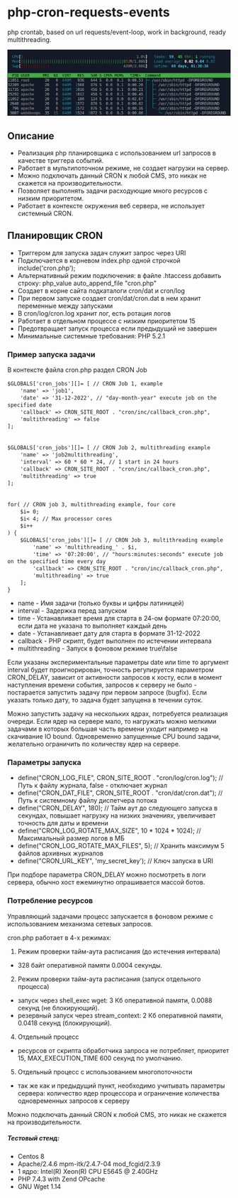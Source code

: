 # php-cron-requests-events
php crontab, based on url requests/event-loop, work in background, ready multithreading.

![php-cron-requests-events](https://raw.githubusercontent.com/commeta/php-cron-requests-events/master/cron.png "php-cron-requests-events")

## Описание
- Реализация php планировщика с использованием url запросов в качестве триггера событий. 
- Работает в мультипоточном режиме, не создает нагрузки на сервер.
- Можно подключать данный CRON к любой CMS, это никак не скажется на производительности.
- Позволяет выполнять задачи расходующие много ресурсов с низким приоритетом. 
- Работает в контексте окружения веб сервера, не использует системный CRON.

## Планировщик CRON
- Триггером для запуска задач служит запрос через URI
- Подключается в корневом index.php одной строчкой include('cron.php');
- Альтернативный режим подключения: в файле .htaccess добавить строку: php_value auto_append_file "cron.php"
- Создает в корне сайта подкаталоги cron/dat и cron/log
- При первом запуске создает cron/dat/cron.dat в нем хранит переменные между запусками
- В cron/log/cron.log хранит лог, есть ротация логов
- Работает в отдельном процессе с низким приоритетом 15
- Предотвращает запуск процесса если предыдущий не завершен
- Минимальные системные требования: PHP 5.2.1

### Пример запуска задачи
В контексте файла cron.php раздел CRON Job
```
$GLOBALS['cron_jobs'][]= [ // CRON Job 1, example
	'name' => 'job1',
	'date' => '31-12-2022', // "day-month-year" execute job on the specified date
	'callback' => CRON_SITE_ROOT . "cron/inc/callback_cron.php",
	'multithreading' => false
];


$GLOBALS['cron_jobs'][]= [ // CRON Job 2, multithreading example
	'name' => 'job2multithreading',
	'interval' => 60 * 60 * 24, // 1 start in 24 hours
	'callback' => CRON_SITE_ROOT . "cron/inc/callback_cron.php",
	'multithreading' => true
];


for( // CRON job 3, multithreading example, four core
	$i= 0;
	$i< 4; // Max processor cores
	$i++	
) {
	$GLOBALS['cron_jobs'][]= [ // CRON Job 3, multithreading example
		'name' => 'multithreading_' . $i,
		'time' => '07:20:00', // "hours:minutes:seconds" execute job on the specified time every day
		'callback' => CRON_SITE_ROOT . "cron/inc/callback_cron.php",
		'multithreading' => true
	];
}

```
- name - Имя задачи (только буквы и цифры латиницей)
- interval - Задержка перед запуском
- time - Устанавливает время для старта в 24-ом формате 07:20:00, если дата не указана то выполняет каждый день
- date - Устанавливает дату для старта в формате 31-12-2022
- callback - PHP скрипт, будет выполнен по истечении интервала
- multithreading - Запуск в фоновом режиме true\false

Если указаны экспериментальные параметры date или time то аргумент interval будет проигнорирован, точность регулируется параметром CRON_DELAY, зависит от активности запросов к хосту, если в момент наступления времени события, запросов к серверу не было - постарается запустить задачу при первом запросе (bugfix). Если указать только дату, то задача будет запущена в течении суток.

Можно запустить задачу на нескольких ядрах, потребуется реализация очереди. Если ядер на сервере мало, то нагружать можно мелкими задачами в которых большая часть времени уходит например на скачивание IO bound. Одновременно запущенные CPU bound задачи, желательно ограничить по количеству ядер на сервере.

### Параметры запуска
- define("CRON_LOG_FILE", CRON_SITE_ROOT . "cron/log/cron.log"); // Путь к файлу журнала, false - отключает журнал
- define("CRON_DAT_FILE", CRON_SITE_ROOT . "cron/dat/cron.dat"); // Путь к системному файлу диспетчера потока
- define("CRON_DELAY", 180); // Тайм аут до следующего запуска в секундах, повышает нагрузку на низких значениях, увеличивает точность для даты и времени 
- define("CRON_LOG_ROTATE_MAX_SIZE", 10 * 1024 * 1024); // Максимальный размер логов в МБ
- define("CRON_LOG_ROTATE_MAX_FILES", 5); // Хранить максимум 5 файлов архивных журналов
- define("CRON_URL_KEY", 'my_secret_key'); // Ключ запуска в URI

При подборе параметра CRON_DELAY можно посмотреть в логи сервера, обычно хост ежеминутно опрашивается массой ботов.

### Потребление ресурсов
Управляющий задачами процесс запускается в фоновом режиме с использованием механизма сетевых запросов. 

cron.php работает в 4-х режимах:
1. Режим проверки тайм-аута расписания (до истечения интервала) 
- 328 байт оперативной памяти 0.0004 секунды.
2. Режим проверки тайм-аута расписания (запуск отдельного процесса) 
- запуск через shell_exec wget: 3 Кб оперативной памяти, 0.0088 секунд (не блокирующий).
- резервный запуск через stream_context: 2 Кб оперативной памяти, 0.0418 секунд (блокирующий).
4. Отдельный процесс 
- ресурсов от скрипта обработчика запроса не потребляет, приоритет 15, MAX_EXECUTION_TIME 600 секунд по умолчанию.
5. Отдельный процесс c использованием многопоточности 
- так же как и предыдущий пункт, необходимо учитывать параметры сервера: количество ядер процессора и ограничение количества одновременных запросов к серверу

Можно подключать данный CRON к любой CMS, это никак не скажется на производительности. 
##### Тестовый стенд:
- Centos 8
- Apache/2.4.6 mpm-itk/2.4.7-04 mod_fcgid/2.3.9
- 1 ядро: Intel(R) Xeon(R) CPU E5645 @ 2.40GHz
- PHP 7.4.3 with Zend OPcache
- GNU Wget 1.14
